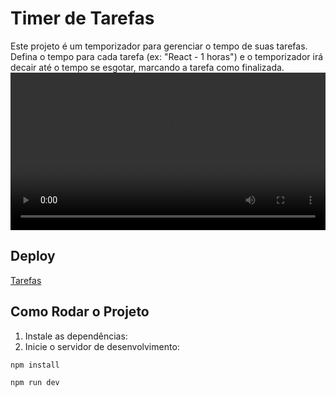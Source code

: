 # Timer de Tarefas

Este projeto é um temporizador para gerenciar o tempo de suas tarefas. Defina o tempo para cada tarefa (ex: "React - 1 horas") e o temporizador irá decair até o tempo se esgotar, marcando a tarefa como finalizada.
<video width="100%" controls>
  <source src="src/assets/apresentacao.mp4" type="video/mp4">

</video>

## Deploy 
[Tarefas](https://tarefas-dusky.vercel.app/)

## Como Rodar o Projeto

1. Instale as dependências:
2. Inicie o servidor de desenvolvimento:
```bash
npm install

npm run dev


